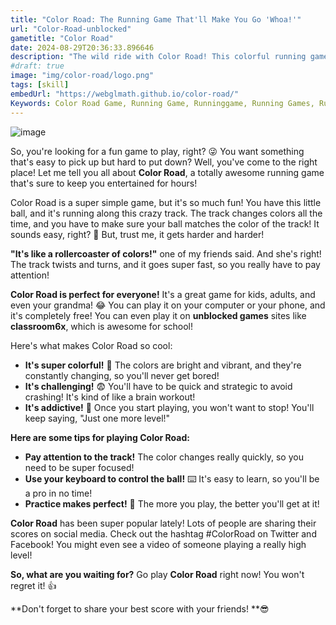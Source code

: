 ```yaml
---
title: "Color Road: The Running Game That'll Make You Go 'Whoa!'"
url: "Color-Road-unblocked"
gametitle: "Color Road"
date: 2024-08-29T20:36:33.896646
description: "The wild ride with Color Road! This colorful running game will test your reflexes. Play now! It'll Make You Go Whoa! Just Whoa! Whoa! & Whoa!"
#draft: true
image: "img/color-road/logo.png"
tags: [skill]
embedUrl: "https://webglmath.github.io/color-road/"
Keywords: Color Road Game, Running Game, Runninggame, Running Games, RunningGames, running game online, running game with keyboard, running game download free, running game, running game meaning
---
```


![image](https://github.com/user-attachments/assets/743ba221-d973-417e-ae9b-00b257e985e3)

So, you're looking for a fun game to play, right? 😜 You want something that's easy to pick up but hard to put down?  Well, you've come to the right place!  Let me tell you all about **Color Road**, a totally awesome running game that's sure to keep you entertained for hours! 

Color Road is a super simple game, but it's so much fun! You have this little ball, and it's running along this crazy track.  The track changes colors all the time, and you have to make sure your ball matches the color of the track!  It sounds easy, right? 🤪 But, trust me, it gets harder and harder! 

**"It's like a rollercoaster of colors!"**  one of my friends said.  And she's right!  The track twists and turns, and it goes super fast, so you really have to pay attention!  

**Color Road is perfect for everyone!**  It's a great game for kids, adults, and even your grandma! 😂 You can play it on your computer or your phone, and it's completely free! You can even play it on **unblocked games** sites like **classroom6x**, which is awesome for school! 

Here's what makes Color Road so cool: 

* **It's super colorful!** 🌈 The colors are bright and vibrant, and they're constantly changing, so you'll never get bored! 
* **It's challenging!**  😨 You'll have to be quick and strategic to avoid crashing! It's kind of like a brain workout!
* **It's addictive!** 🤩 Once you start playing, you won't want to stop! You'll keep saying, "Just one more level!" 

**Here are some tips for playing Color Road:** 

* **Pay attention to the track!** The color changes really quickly, so you need to be super focused! 
* **Use your keyboard to control the ball!** ⌨️  It's easy to learn, so you'll be a pro in no time! 
* **Practice makes perfect!**  💪 The more you play, the better you'll get at it!  

**Color Road** has been super popular lately!  Lots of people are sharing their scores on social media.  Check out the hashtag #ColorRoad on Twitter and Facebook!  You might even see a video of someone playing a really high level!  

**So, what are you waiting for?**  Go play **Color Road** right now!  You won't regret it! 👍 

**Don't forget to share your best score with your friends!  **😎 

